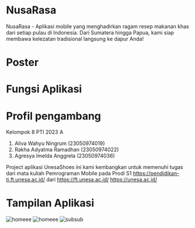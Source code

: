 # NusaRasa
NusaRasa - Aplikasi mobile yang menghadirkan ragam resep makanan khas dari setiap pulau di Indonesia. Dari Sumatera hingga Papua, kami siap membawa kelezatan tradisional langsung ke dapur Anda!

# Poster

#  Fungsi Aplikasi

# Profil pengambang
Kelompok 8 PTI 2023 A
1. Aliva Wahyu Ningrum (23050974019)
2. Rakha Adyatma Ramadhan (23050974022)
3. Agresya Imelda Anggrela (23050974036)

Project aplikasi UnesaShoes ini kami kembangkan untuk memenuhi tugas dari mata kuliah Pemrograman Mobile pada Prodi S1 https://pendidikan-ti.ft.unesa.ac.id/  dari https://ft.unesa.ac.id/ https://unesa.ac.id/

# Tampilan Aplikasi
![homeee](https://github.com/user-attachments/assets/f7830866-e0dd-42e6-a02c-946fd9f3b54b) ![homeee](https://github.com/user-attachments/assets/f9a27971-b84b-4387-9e36-b18b14464579) ![subsub](https://github.com/user-attachments/assets/b36af774-fe2e-4047-a39f-945d0338585e)


